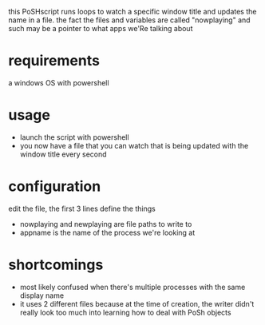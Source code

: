 this PoSHscript runs loops to watch a specific window title and updates the name in a file. the fact the files and variables are called "nowplaying" and such may be a pointer to what apps we'Re talking about
# requirements
a windows OS with powershell
# usage
- launch the script with powershell
- you now have a file that you can watch that is being updated with the window title every second
# configuration
edit the file, the first 3 lines define the things
- nowplaying and newplaying are file paths to write to
- appname is the name of the process we're looking at
# shortcomings
- most likely confused when there's multiple processes with the same display name
- it uses 2 different files because at the time of creation, the writer didn't really look too much into learning how to deal with PoSh objects
